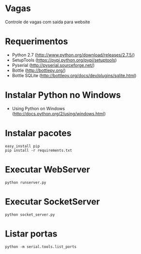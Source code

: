 Vagas
=====

Controle de vagas com saída para website


Requerimentos
=============

* Python 2.7 (http://www.python.org/download/releases/2.7.5/)
* SetupTools (https://pypi.python.org/pypi/setuptools)
* Pyserial (http://pyserial.sourceforge.net/)
* Bottle (http://bottlepy.org/)
* Bottle SQLite (http://bottlepy.org/docs/dev/plugins/sqlite.html)


Instalar Python no Windows
==========================

* Using Python on Windows (http://docs.python.org/2/using/windows.html)


Instalar pacotes
================

```
easy_install pip
pip install -r requirements.txt
```

Executar WebServer
=============

```
python runserver.py
```

Executar SocketServer
================

```
python socket_server.py
```

Listar portas
=============

```
python -m serial.tools.list_ports
```

